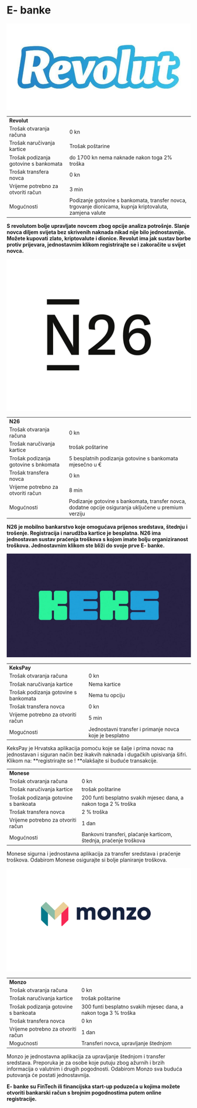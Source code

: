 # E- banke
 ![](/images/revolut.jpg)
<table>
  <tr>
   <td colspan="2" ><strong>Revolut</strong>
   </td>
  </tr>
  <tr>
   <td>Trošak otvaranja računa
   </td>
   <td>0 kn
   </td>
  </tr>
  <tr>
   <td>Trošak naručivanja kartice
   </td>
   <td>Trošak poštarine 
   </td>
  </tr>
  <tr>
   <td>Trošak podizanja gotovine s bankomata
   </td>
   <td>do 1700 kn nema naknade nakon toga 2% troška 
   </td>
  </tr>
  <tr>
   <td>Trošak transfera novca
   </td>
   <td>0 kn
   </td>
  </tr>
  <tr>
   <td>Vrijeme potrebno za otvoriti račun 
   </td>
   <td>3 min
   </td>
  </tr>
  <tr>
   <td>Mogućnosti
   </td>
   <td> Podizanje gotovine s bankomata, transfer novca, trgovanje dionicama, kupnja kriptovaluta, zamjena valute 
   </td>
  </tr>
</table>


**S revolutom bolje upravljate novcem zbog opcije analiza potrošnje. Slanje novca diljem svijeta bez skrivenih naknada nikad nije bilo jednostavnije. Možete kupovati zlato, kriptovalute i dionice. Revolut ima jak sustav borbe protiv prijevara, jednostavnim klikom registrirajte se i zakoračite u svijet novca.**

 ![](/images/n26.jpg)
<table>
  <tr>
   <td colspan="2" ><strong>N26</strong>
   </td>
  </tr>
  <tr>
   <td>Trošak otvaranja računa
   </td>
   <td>0 kn
   </td>
  </tr>
  <tr>
   <td>Trošak naručivanja kartice
   </td>
   <td>trošak poštarine 
   </td>
  </tr>
  <tr>
   <td>Trošak podizanja gotovine s bnkomata
   </td>
   <td>5 besplatnih podizanja gotovine s bankomata mjesečno u €
   </td>
  </tr>
  <tr>
   <td>Trošak transfera novca
   </td>
   <td>0 kn
   </td>
  </tr>
  <tr>
   <td>Vrijeme potrebno za otvoriti račun 
   </td>
   <td>8 min
   </td>
  </tr>
  <tr>
   <td>Mogućnosti
   </td>
   <td>Podizanje gotovine s bankomata, transfer novca, dodatne opcije osiguranja uključene u premium verziju
   </td>
  </tr>
</table>


**N26 je mobilno bankarstvo koje omogućava prijenos sredstava, štednju i trošenje. Registracija i narudžba kartice je besplatna. N26 ima jednostavan sustav praćenja troškova s kojom  imate bolju organiziranost troškova. Jednostavnim klikom ste bliži do svoje prve E- banke.**



 ![](/images/keks.jpg)
<table>
  <tr>
   <td colspan="2" ><strong>KeksPay</strong>
   </td>
  </tr>
  <tr>
   <td>Trošak otvaranja računa
   </td>
   <td>0 kn
   </td>
  </tr>
  <tr>
   <td>Trošak naručivanja kartice
   </td>
   <td>Nema kartice
   </td>
  </tr>
  <tr>
   <td>Trošak podizanja gotovine s bankomata
   </td>
   <td>Nema tu opciju
   </td>
  </tr>
  <tr>
   <td>Trošak transfera novca
   </td>
   <td>0 kn
   </td>
  </tr>
  <tr>
   <td>Vrijeme potrebno za otvoriti račun 
   </td>
   <td>5 min
   </td>
  </tr>
  <tr>
   <td>Mogućnosti
   </td>
   <td>Jednostavni transfer i primanje novca koje je besplatno
   </td>
  </tr>
</table>


KeksPay je Hrvatska aplikacija pomoću koje se šalje i prima novac na jednostavan i siguran način bez ikakvih naknada i dugačkih upisivanja šifri. Klikom na: **registrirajte se ! **olakšajte si  buduće transakcije.


<table>
  <tr>
   <td colspan="2" ><strong>Monese</strong>
   </td>
  </tr>
  <tr>
   <td>Trošak otvaranja računa
   </td>
   <td>0 kn
   </td>
  </tr>
  <tr>
   <td>Trošak naručivanja kartice
   </td>
   <td>trošak poštarine
   </td>
  </tr>
  <tr>
   <td>Trošak podizanja gotovine s bankoata
   </td>
   <td>200 funti besplatno svakih mjesec dana, a nakon toga 2 % troška
   </td>
  </tr>
  <tr>
   <td>Trošak transfera novca
   </td>
   <td>2 % troška 
   </td>
  </tr>
  <tr>
   <td>Vrijeme potrebno za otvoriti račun 
   </td>
   <td>1 dan
   </td>
  </tr>
  <tr>
   <td>Mogućnosti
   </td>
   <td>Bankovni transferi, plaćanje karticom, štednja, praćenje troškova
   </td>
  </tr>
</table>

Monese sigurna i jednostavna aplikacija za transfer sredstava i praćenje troškova. Odabirom Monese osigurajte si bolje planiranje troškova.

 ![](/images/mozo.png)
<table>
  <tr>
   <td colspan="2" ><strong>Monzo</strong>
   </td>
  </tr>
  <tr>
   <td>Trošak otvaranja računa
   </td>
   <td>0 kn
   </td>
  </tr>
  <tr>
   <td>Trošak naručivanja kartice
   </td>
   <td>trošak poštarine
   </td>
  </tr>
  <tr>
   <td>Trošak podizanja gotovine s bankoata
   </td>
   <td>300 funti besplatno svakih mjesec dana, a nakon toga 3 % troška
   </td>
  </tr>
  <tr>
   <td>Trošak transfera novca
   </td>
   <td>0 kn
   </td>
  </tr>
  <tr>
   <td>Vrijeme potrebno za otvoriti račun 
   </td>
   <td>1 dan
   </td>
  </tr>
  <tr>
   <td>Mogućnosti
   </td>
   <td>Transferi novca, upravljanje štednjom
   </td>
  </tr>
</table>


Monzo je jednostavna aplikacija za upravljanje štednjom i transfer sredstava. Preporuka je za osobe koje putuju zbog ažurnih i brzih informacija o valutnim i drugih pogodnosti. Odabirom Monzo sva buduća putovanja će postati jednostavnija.

**E- banke su FinTech ili financijska start-up poduzeća u kojima možete otvoriti bankarski račun s brojnim pogodnostima putem online registracije.**
